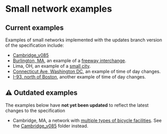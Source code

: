 # Small network examples

## Current examples
Examples of small networks implemented with the updates branch version of the specification include:
- [Cambridge_v085](Cambridge_v085) 
- [Burlington, MA](Freeway_Interchange), an example of a [freeway interchange](../../../wiki/Freeway-Interchange).
- Lima, OH, an example of a [small city](../../../wiki/Lima).
- [Connecticut Ave, Washington DC](https://github.com/zephyr-data-specs/GMNS/blob/updates/Small_Network_Examples/TOD_Examples/CT_Ave.md), an example of time of day changes.
- [I-93, north of Boston](https://github.com/zephyr-data-specs/GMNS/blob/updates/Small_Network_Examples/TOD_Examples/I-93.md), another example of time of day changes.


## :warning: Outdated examples
The examples below have **not yet been updated** to reflect the latest changes to the specification
- Cambridge, MA, a network with [multiple types of bicycle facilities](../../../wiki/Multiple-Bike-Facilities). 
See the [Cambridge_v085](Cambridge_v085) folder instead.

